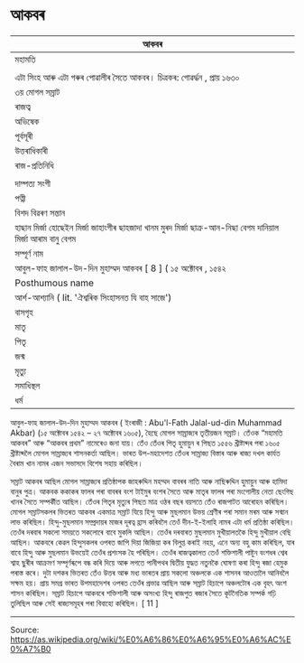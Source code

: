 # আকবৰ

| আকবৰ |
| --- |
| মহামতি |
|  |
| এটা সিংহ আৰু এটা গৰুৰ পোৱালীৰ সৈতে আকবৰ। চিত্ৰকৰ: গোৱৰ্দ্ধন , প্ৰায় ১৬৩০ |
| ৩য় মোগল সম্ৰাট |
| ৰাজত্ব |
| অভিষেক |
| পূৰ্বসূৰী |
| উত্তৰাধিকাৰী |
| ৰাজ-প্ৰতিনিধি |
|  |
| দাম্পত্য সংগী |
| পত্নী |
| বিশদ বিৱৰণ সন্তান |
| হাছান মিৰ্জা হোছেইন মিৰ্জা জাহাংগীৰ ছাহজাদা খানম মুৰদ মিৰ্জা ছাক্ৰ-আন-নিছা বেগম দানিয়াল মিৰ্জা আৰাম বানু বেগম |
| সম্পূৰ্ণ নাম |
| আবুল-ফাহ জালাল-উদ-দিন মুহাম্মদ আকবৰ [ 8 ] ( ১৫ অক্টোবৰ , ১৫৪২ |
| Posthumous name |
| আৰ্শ-আশ্যানি ( lit. 'ঐশ্বৰিক সিংহাসনত যি বাহ সাজে') |
| বাসগৃহ |
| মাতৃ |
| পিতৃ |
| জন্ম |
| মৃত্যু |
| সমাধিস্থল |
| ধৰ্ম |

আবুল-ফাহ জালাল-উদ-দিন মুহাম্মদ আকবৰ ( ইংৰাজী : Abu'l-Fath Jalal-ud-din Muhammad Akbar) (১৫ অক্টোবৰ ১৫৪২ – ২৭ অক্টোবৰ ১৬০৫), হৈছে মোগল সাম্ৰাজ্যৰ তৃতীয়জন সম্ৰাট। তেঁওক “মহামতি আকবৰ” আৰু “আকবৰ প্ৰথম” নামেৰেও জনা যায়। তেঁও তেঁওৰ পিতৃ হুমায়ুন ৰ পিছত ১৫৫৬ খ্ৰীষ্টাব্দৰ পৰা ১৬০৫ খ্ৰীষ্টাব্দলৈ মোগল সাম্ৰাজ্যৰ শাসনকৰ্তা আছিল। ভাৰত উপ-মহাদেশত তেঁওৰ সাম্ৰাজ্য বিস্তাৰ আৰু ৰাজ্য দখল কাৰ্যত বৈৰাম খান নামৰ এজন সভাসদে বিশেষ সহায় কৰিছিল।

সম্ৰাট আকবৰ আছিল মোগল সাম্ৰাজ্যৰ প্ৰতিষ্ঠাপক জাহৰুদ্দিন মহম্মদ বাবৰৰ নাতি আৰু নাছিৰুদ্দিন হুমায়ুন আৰু হামিদা বানুৰ পুত্ৰ। আকবক ককাকৰ ফালৰ পৰা বাবৰৰ বংশ টাইমুৰ বংশৰ সৈতে আৰু মাতৃৰ ফালৰ পৰা মংগোলীয় নেতা ছেংগিছ খানৰ সৈতে সম্পৰ্কীত আছিল। তেঁওৰ পিতৃৰ মৃত্যুৰ পিছত মাত্ৰ ওঠৰ বছৰ বয়সতে তেঁও ৰাজপাটত আৰোহন কৰিছিল। মোগল সম্ৰাটসকলৰ ভিতৰত আকবৰ একমাত্ৰ সম্ৰাট যিয়ে হিন্দু আৰু মুছলমান উভয় শ্ৰেণীৰ পৰা সমান মৰম আৰু সন্মান লাভ কৰিছিল। হিন্দু-মুছলমান সম্প্ৰদায়ৰ মাজৰ দূৰত্ব হ্ৰাস কৰিবলৈ তেওঁ দীন-ই-ইলাহি নামৰ এটা ধৰ্ম প্ৰতিষ্ঠা কৰিছিল। তেওঁৰ দৰবাৰ সকলো সময়তে সকলোৰে বাবে মুকলি আছিল। তেওঁৰ দৰবাৰত মুছলমান মুখীয়ালতকৈ হিন্দু মুখীয়াল বেছি আছিল। আকবৰে কেৱল হিন্দুসকলৰ ওপৰত জাপি দিয়া জিজিয়া কৰ বিলুপ্ত কৰাই নহয়, এনে অন্য বহু কাম কৰিছিল, যাৰ বাবে হিন্দু আৰু মুছলমান উভয়েই তেওঁৰ প্ৰশংসক হৈ পৰিছিল। তেওঁৰ ৰাজত্বকালত তেওঁ শক্তিশালী পাষ্টুন বংশধৰ শ্বেৰ শ্বাহ ছুৰীৰ আক্ৰমণ সম্পূৰ্ণৰূপে বন্ধ কৰি দিয়ে আৰু লগতে পানীপথৰ দ্বিতীয় যুদ্ধত নতুনকৈ ঘোষণা কৰা হিন্দু ৰজা হেমুক পৰাস্ত কৰে। দুটা দশকৰ ভিতৰত তেঁও উত্তৰ আৰু মধ্য ভাৰতৰ প্ৰায় সকলো অঞ্চলকে এক শাসনৰ আওতালৈ আনিবলৈ সক্ষম হয়। প্ৰায় সমগ্ৰ ভাৰত উপমহাদেশৰ ওপৰত তেওঁৰ প্ৰভাৱ আছিল আৰু সম্ৰাট হিচাপে অঞ্চলটোৰ এক বৃহৎ অংশ শাসন কৰিছিল। সম্ৰাট হিচাপে আকবৰে শক্তিশালী আৰু অসংখ্য হিন্দু ৰাজপুত ৰজাৰ সৈতে কূটনৈতিক সম্পৰ্ক গঢ়ি তুলিছিল আৰু সেই ৰাজ্যসমূহৰ পৰা বিবাহো কৰিছিল। [ 11 ]

---
Source: https://as.wikipedia.org/wiki/%E0%A6%86%E0%A6%95%E0%A6%AC%E0%A7%B0

